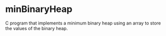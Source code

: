 # minBinaryHeap
C program that implements a minimum binary heap using an array to store the values of the binary heap.
